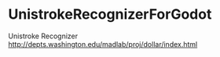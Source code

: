 # UnistrokeRecognizerForGodot
Unistroke Recognizer http://depts.washington.edu/madlab/proj/dollar/index.html

